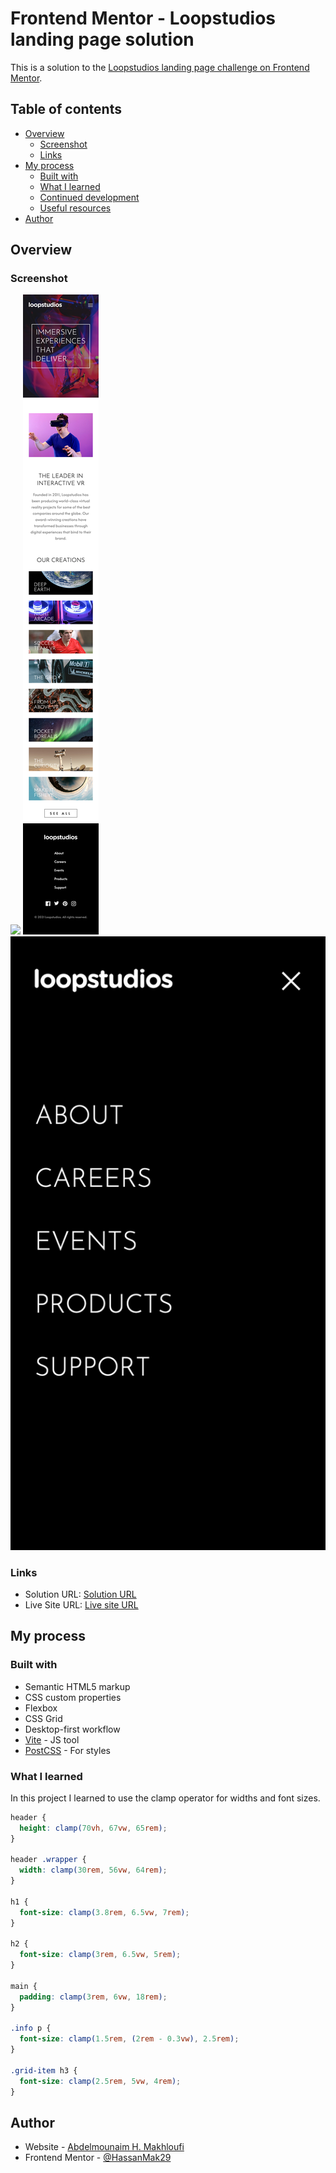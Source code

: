 # Frontend Mentor - Loopstudios landing page solution

This is a solution to the [Loopstudios landing page challenge on Frontend Mentor](https://www.frontendmentor.io/challenges/loopstudios-landing-page-N88J5Onjw).

## Table of contents

- [Overview](#overview)
  - [Screenshot](#screenshot)
  - [Links](#links)
- [My process](#my-process)
  - [Built with](#built-with)
  - [What I learned](#what-i-learned)
  - [Continued development](#continued-development)
  - [Useful resources](#useful-resources)
- [Author](#author)

## Overview

### Screenshot

![](./screenshots/screenshot.jpg)
![](./screenshots/screenshot-mobile.jpg)
![](./screenshots/screenshot-mobile-menu.jpg)

### Links

- Solution URL: [Solution URL](https://github.com/HassanMak29/frontend-mentor-loopside-landing-page)
- Live Site URL: [Live site URL](https://frontend-mentor-loopstudios-landing.netlify.app/)

## My process

### Built with

- Semantic HTML5 markup
- CSS custom properties
- Flexbox
- CSS Grid
- Desktop-first workflow
- [Vite](https://vite.dev/) - JS tool
- [PostCSS](https://postcss.org/) - For styles

### What I learned

In this project I learned to use the clamp operator for widths and font sizes.

```css
header {
  height: clamp(70vh, 67vw, 65rem);
}

header .wrapper {
  width: clamp(30rem, 56vw, 64rem);
}

h1 {
  font-size: clamp(3.8rem, 6.5vw, 7rem);
}

h2 {
  font-size: clamp(3rem, 6.5vw, 5rem);
}

main {
  padding: clamp(3rem, 6vw, 18rem);
}

.info p {
  font-size: clamp(1.5rem, (2rem - 0.3vw), 2.5rem);
}

.grid-item h3 {
  font-size: clamp(2.5rem, 5vw, 4rem);
}
```

## Author

- Website - [Abdelmounaim H. Makhloufi](https://www.makhloufi.me)
- Frontend Mentor - [@HassanMak29](https://www.frontendmentor.io/profile/HassanMak29)
